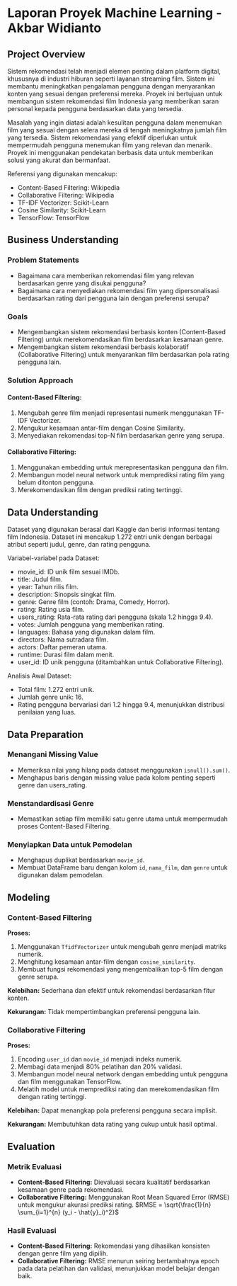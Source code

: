 # Laporan Proyek Machine Learning - Akbar Widianto

## Project Overview

Sistem rekomendasi telah menjadi elemen penting dalam platform digital, khususnya di industri hiburan seperti layanan streaming film. Sistem ini membantu meningkatkan pengalaman pengguna dengan menyarankan konten yang sesuai dengan preferensi mereka. Proyek ini bertujuan untuk membangun sistem rekomendasi film Indonesia yang memberikan saran personal kepada pengguna berdasarkan data yang tersedia.

Masalah yang ingin diatasi adalah kesulitan pengguna dalam menemukan film yang sesuai dengan selera mereka di tengah meningkatnya jumlah film yang tersedia. Sistem rekomendasi yang efektif diperlukan untuk mempermudah pengguna menemukan film yang relevan dan menarik. Proyek ini menggunakan pendekatan berbasis data untuk memberikan solusi yang akurat dan bermanfaat.

Referensi yang digunakan mencakup:

* Content-Based Filtering: Wikipedia
* Collaborative Filtering: Wikipedia
* TF-IDF Vectorizer: Scikit-Learn
* Cosine Similarity: Scikit-Learn
* TensorFlow: TensorFlow

## Business Understanding

### Problem Statements

* Bagaimana cara memberikan rekomendasi film yang relevan berdasarkan genre yang disukai pengguna?
* Bagaimana cara menyediakan rekomendasi film yang dipersonalisasi berdasarkan rating dari pengguna lain dengan preferensi serupa?

### Goals

* Mengembangkan sistem rekomendasi berbasis konten (Content-Based Filtering) untuk merekomendasikan film berdasarkan kesamaan genre.
* Mengembangkan sistem rekomendasi berbasis kolaboratif (Collaborative Filtering) untuk menyarankan film berdasarkan pola rating pengguna lain.

### Solution Approach

#### Content-Based Filtering:

1. Mengubah genre film menjadi representasi numerik menggunakan TF-IDF Vectorizer.
2. Mengukur kesamaan antar-film dengan Cosine Similarity.
3. Menyediakan rekomendasi top-N film berdasarkan genre yang serupa.

#### Collaborative Filtering:

1. Menggunakan embedding untuk merepresentasikan pengguna dan film.
2. Membangun model neural network untuk memprediksi rating film yang belum ditonton pengguna.
3. Merekomendasikan film dengan prediksi rating tertinggi.

## Data Understanding

Dataset yang digunakan berasal dari Kaggle dan berisi informasi tentang film Indonesia. Dataset ini mencakup 1.272 entri unik dengan berbagai atribut seperti judul, genre, dan rating pengguna.

Variabel-variabel pada Dataset:
* movie_id: ID unik film sesuai IMDb.
* title: Judul film.
* year: Tahun rilis film.
* description: Sinopsis singkat film.
* genre: Genre film (contoh: Drama, Comedy, Horror).
* rating: Rating usia film.
* users_rating: Rata-rata rating dari pengguna (skala 1.2 hingga 9.4).
* votes: Jumlah pengguna yang memberikan rating.
* languages: Bahasa yang digunakan dalam film.
* directors: Nama sutradara film.
* actors: Daftar pemeran utama.
* runtime: Durasi film dalam menit.
* user_id: ID unik pengguna (ditambahkan untuk Collaborative Filtering).

Analisis Awal Dataset:

* Total film: 1.272 entri unik.
* Jumlah genre unik: 16.
* Rating pengguna bervariasi dari 1.2 hingga 9.4, menunjukkan distribusi penilaian yang luas.

## Data Preparation

### Menangani Missing Value

* Memeriksa nilai yang hilang pada dataset menggunakan `isnull().sum()`.
* Menghapus baris dengan missing value pada kolom penting seperti genre dan users\_rating.

### Menstandardisasi Genre

* Memastikan setiap film memiliki satu genre utama untuk mempermudah proses Content-Based Filtering.

### Menyiapkan Data untuk Pemodelan

* Menghapus duplikat berdasarkan `movie_id`.
* Membuat DataFrame baru dengan kolom `id`, `nama_film`, dan `genre` untuk digunakan dalam pemodelan.

## Modeling

### Content-Based Filtering

**Proses:**

1. Menggunakan `TfidfVectorizer` untuk mengubah genre menjadi matriks numerik.
2. Menghitung kesamaan antar-film dengan `cosine_similarity`.
3. Membuat fungsi rekomendasi yang mengembalikan top-5 film dengan genre serupa.

**Kelebihan:** Sederhana dan efektif untuk rekomendasi berdasarkan fitur konten.

**Kekurangan:** Tidak mempertimbangkan preferensi pengguna lain.

### Collaborative Filtering

**Proses:**

1. Encoding `user_id` dan `movie_id` menjadi indeks numerik.
2. Membagi data menjadi 80% pelatihan dan 20% validasi.
3. Membangun model neural network dengan embedding untuk pengguna dan film menggunakan TensorFlow.
4. Melatih model untuk memprediksi rating dan merekomendasikan film dengan rating tertinggi.

**Kelebihan:** Dapat menangkap pola preferensi pengguna secara implisit.

**Kekurangan:** Membutuhkan data rating yang cukup untuk hasil optimal.

## Evaluation

### Metrik Evaluasi

* **Content-Based Filtering:** Dievaluasi secara kualitatif berdasarkan kesamaan genre pada rekomendasi.
* **Collaborative Filtering:** Menggunakan Root Mean Squared Error (RMSE) untuk mengukur akurasi prediksi rating.
  $RMSE = \sqrt{\frac{1}{n} \sum_{i=1}^{n} (y_i - \hat{y}_i)^2}$

### Hasil Evaluasi

* **Content-Based Filtering:** Rekomendasi yang dihasilkan konsisten dengan genre film yang dipilih.
* **Collaborative Filtering:** RMSE menurun seiring bertambahnya epoch pada data pelatihan dan validasi, menunjukkan model belajar dengan baik.
